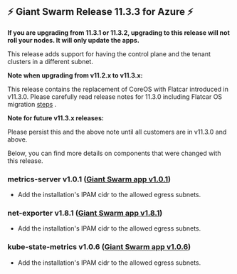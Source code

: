## :zap:  Giant Swarm Release 11.3.3 for Azure :zap:

**If you are upgrading from 11.3.1 or 11.3.2, upgrading to this release will not roll your nodes. It will only update the apps.**

This release adds support for having the control plane and the tenant clusters in a different subnet.

**Note when upgrading from v11.2.x to v11.3.x:**

This release contains the replacement of CoreOS with Flatcar introduced in v11.3.0. Please carefully read release notes for 11.3.0 including Flatcar OS migration [steps](https://github.com/giantswarm/releases/blob/master/release-notes/azure/v11.3.0.md) .

**Note for future v11.3.x releases:**

Please persist this and the above note until all customers are in v11.3.0 and above.

Below, you can find more details on components that were changed with this release.

### metrics-server v1.0.1 ([Giant Swarm app v1.0.1](https://github.com/giantswarm/metrics-server-app/blob/master/CHANGELOG.md#v101-2020-06-16))

- Add the installation's IPAM cidr to the allowed egress subnets.

### net-exporter v1.8.1 ([Giant Swarm app v1.8.1](https://github.com/giantswarm/net-exporter/blob/master/CHANGELOG.md#181))

- Add the installation's IPAM cidr to the allowed egress subnets.

### kube-state-metrics v1.0.6 ([Giant Swarm app v1.0.6](https://github.com/giantswarm/kube-state-metrics-app/blob/master/CHANGELOG.md#v106))

- Add the installation's IPAM cidr to the allowed egress subnets.
